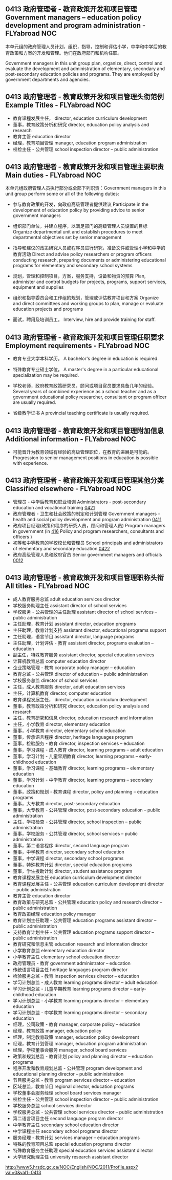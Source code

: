 ## 0413 政府管理者 - 教育政策开发和项目管理 Government managers – education policy development and program administration - FLYabroad NOC

本单元组的政府管理人员计划，组织，指导，控制和评估小学，中学和中学后的教育政策和方案的开发和管理。他们在政府部门和机构任职。

Government managers in this unit group plan, organize, direct, control and evaluate the development and administration of elementary, secondary and post-secondary education policies and programs. They are employed by government departments and agencies.

## 0413 政府管理者 - 教育政策开发和项目管理头衔范例 Example Titles - FLYabroad NOC

* 教育课程发展主任， director, education curriculum development
* 董事，教育政策分析和研究 director, education policy analysis and research
* 教育主管 education director
* 经理，教育项目管理 manager, education program administration
* 校检主任 - 公共管理 school inspection director – public administration

## 0413 政府管理者 - 教育政策开发和项目管理主要职责 Main duties - FLYabroad NOC

本单元组政府管理人员执行部分或全部下列职责：Government managers in this unit group perform some or all of the following duties:

* 参与教育政策的开发，向政府高级管理者提供建议
Participate in the development of education policy by providing advice to senior government managers

* 组织部门单位，并建立程序，以满足部门的高级管理人员设置的目标
Organize departmental unit and establish procedures to meet departmental objectives set by senior management

* 指导和建议的政策研究人员或程序员进行研究，准备文件或管理小学和中学的教育活动
Direct and advise policy researchers or program officers conducting research, preparing documents or administering educational programs for elementary and secondary school systems

* 规划，管理和控制项目，方案，服务支持，设备和物资的预算
Plan, administer and control budgets for projects, programs, support services, equipment and supplies

* 组织和指导委员会和工作组的规划，管理或评估教育项目和方案
Organize and direct committees and working groups to plan, manage or evaluate education projects and programs

* 面试，聘用及培训员工。
Interview, hire and provide training for staff.

## 0413 政府管理者 - 教育政策开发和项目管理任职要求 Employment requirements - FLYabroad NOC

* 教育专业大学本科学历。
A bachelor's degree in education is required.

* 特殊教育专业硕士学位。
A master's degree in a particular educational specialization may be required.

* 学校老师，政府教育政策研究员，顾问或项目官员要求具备几年的经验。
Several years of combined experience as a school teacher and as a government educational policy researcher, consultant or program officer are usually required.

* 省级教学证书
A provincial teaching certificate is usually required.

## 0413 政府管理者 - 教育政策开发和项目管理附加信息 Additional information - FLYabroad NOC

* 可能晋升为教育领域有经验的高级管理职位，在教育的进展是可能的。
Progression to senior management positions in education is possible with experience.

## 0413 政府管理者 - 教育政策开发和项目管理其他分类 Classified elsewhere - FLYabroad NOC

* 管理员 - 中学后教育和职业培训 Administrators - post-secondary education and vocational training [0421](0421)
* 政府管理者 - 卫生和社会政策的制定和计划管理 Government managers - health and social policy development and program administration [0411](0411)
* 政府项目经理(政策和程序的研究人员，顾问和管理人员) Program managers in government (in [416](416) Policy and program researchers, consultants and officers )
* 初等和中等教育的学校校长和管理员 School principals and administrators of elementary and secondary education [0422](0422)
* 政府高级管理人员和政府官员 Senior government managers and officials [0012](0012)

## 0413 政府管理者 - 教育政策开发和项目管理职称头衔 All titles - FLYabroad NOC

* 成人教育服务总监 adult education services director
* 学校服务助理主任 assistant director of school services
* 学校服务 - 公共管理的主任助理 assistant director of school services – public administration
* 主任助理，教育计划 assistant director, education programs
* 主任助理，教育计划支持 assistant director, educational programs support
* 主任助理，语言节目 assistant director, language programs
* 主任助理，计划评估 - 教育 assistant director, programs evaluation – education
* 副主任，特殊教育服务 assistant director, special education services
* 计算机教育总监 computer education director
* 企业策略管理 - 教育 corporate policy manager – education
* 教育总监 - 公共管理 director of education – public administration
* 学校服务总监 director of school services
* 主任，成人教育服务 director, adult education services
* 主任，计算机教育 director, computer education
* 教育课程发展主任， director, education curriculum development
* 董事，教育政策分析和研究 director, education policy analysis and research
* 主任，教育研究和信息 director, education research and information
* 主任，小学教育 director, elementary education
* 董事，小学教育 director, elementary school education
* 董事，传承语言程序 director, heritage languages program
* 董事，检验服务 - 教育 director, inspection services – education
* 董事，学习课程 - 成人教育 director, learning programs – adult education
* 董事，学习计划 - 儿童早期教育 director, learning programs – early-childhood education
* 董事，学习课程 - 基础教育 director, learning programs – elementary education
* 董事，学习计划 - 中学教育 director, learning programs – secondary education
* 董事，政策和规划 - 教育课程 director, policy and planning – education programs
* 董事，大专教育 director, post-secondary education
* 董事，大专教育 - 公共管理 director, post-secondary education – public administration
* 主任，学校检查 - 公共管理 director, school inspection – public administration
* 董事，学校服务 - 公共管理 director, school services – public administration
* 董事，第二语言程序 director, second language program
* 董事，中学教育 director, secondary school education
* 董事，中学课程 director, secondary school programs
* 董事，特殊教育计划 director, special education programs
* 董事，学生援助计划 director, student assistance program
* 教育课程发展主任 education curriculum development director
* 教育课程发展主任 - 公共管理 education curriculum development director – public administration
* 教育主管 education director
* 教育政策与研究总监 - 公共管理 education policy and research director – public administration
* 教育政策经理 education policy manager
* 教育计划主任助理 - 公共管理 education programs assistant director – public administration
* 支持教育计划主任 - 公共管理 education programs support director – public administration
* 教育研究和信息主管 education research and information director
* 小学教育总监 elementary education director
* 小学教育主任 elementary school education director
* 政府管理员 - 教育 government administrator – education
* 传统语言项目主任 heritage languages program director
* 检验服务总监 - 教育 inspection services director – education
* 学习计划总监 - 成人教育 learning programs director – adult education
* 学习计划总监 - 儿童早期教育 learning programs director – early-childhood education
* 学习计划总监 - 小学教育 learning programs director – elementary education
* 学习计划总监 - 中学教育 learning programs director – secondary education
* 经理，公司政策 - 教育 manager, corporate policy – education
* 经理，教育政策 manager, education policy
* 经理，制定教育政策 manager, education policy development
* 经理，教育计划管理 manager, education program administration
* 经理，学校董事会服务 manager, school board services
* 政策和规划总监 - 教育计划 policy and planning director – education programs
* 程序开发和教育规划总监 - 公共管理 program development and educational planning director – public administration
* 节目服务总监 - 教育 program services director – education
* 区域总监，教育节目 regional director, education programs
* 学校董事会服务经理 school board services manager
* 校检主任 - 公共管理 school inspection director – public administration
* 学校服务总监 school services director
* 学校服务总监 - 公共管理 school services director – public administration
* 第二语言项目主任 second language program director
* 中学教育主任 secondary school education director
* 中学课程主任 secondary school programs director
* 服务经理 - 教育计划 services manager – education programs
* 特殊的教育项目总监 special education programs director
* 特殊教育服务主任助理 special education services assistant director
* 大学研究助理主任 university research assistant director

http://www5.hrsdc.gc.ca/NOC/English/NOC/2011/Profile.aspx?val=0&val1=0413